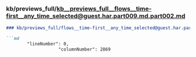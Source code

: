 ### kb/previews_full/kb__previews_full__flows__time-first__any_time_selected@guest.har.part009.md.part002.md

```md
### kb/previews_full/flows__time-first__any_time_selected@guest.har.part009.md (part 002)

```md
        "lineNumber": 0,
                    "columnNumber": 2869
   
```

```

```

